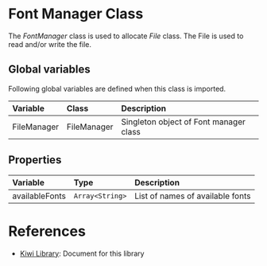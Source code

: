 # Font Manager Class
The *FontManager* class is used to allocate *File* class.
The File is used to read and/or write the file.

## Global variables
Following global variables are defined when this class is imported.

|Variable   |Class  | Description                     |
|:---       |:---   |:---                             |
|FileManager  |FileManager   |Singleton object of Font manager class   |

## Properties
|Variable   |Type  | Description                     |
|:---       |:---   |:---                             |
|availableFonts |`Array<String>` | List of names of available fonts |

# References
* [Kiwi Library](https://github.com/steelwheels/KiwiScript/blob/master/KiwiLibrary/Document/Library.md): Document for this library

